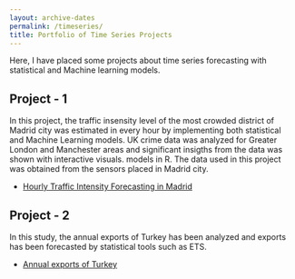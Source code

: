 ```yaml
---
layout: archive-dates
permalink: /timeseries/
title: Portfolio of Time Series Projects
---
```


Here, I have placed some projects about time series forecasting with statistical and Machine learning models.

## Project - 1

In this project, the traffic insensity level of the most crowded district of Madrid city was estimated in every hour by implementing both statistical and Machine Learning models. UK crime data was analyzed for Greater London and Manchester areas and significant insigths from the data was shown with interactive visuals.
models in R. The data used in this project was obtained from the sensors placed in Madrid city.

- [Hourly Traffic Intensity Forecasting in Madrid](Notebooks/hourly_traffic_pred.html)

## Project - 2

In this study, the annual exports of Turkey has been analyzed and exports has been forecasted by statistical tools such as ETS.

- [Annual exports of Turkey](Notebooks/turkey_annual_exports.md)

